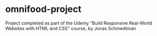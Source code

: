 # omnifood-project
Project completed as part of the Udemy "Build Responsive Real-World Websites with HTML and CSS" course, by Jonas Schmedtman
